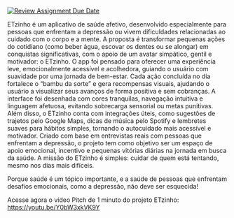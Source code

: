 [![Review Assignment Due Date](https://classroom.github.com/assets/deadline-readme-button-22041afd0340ce965d47ae6ef1cefeee28c7c493a6346c4f15d667ab976d596c.svg)](https://classroom.github.com/a/KkCLMwje)

ETzinho é um aplicativo de saúde afetivo, desenvolvido especialmente para pessoas que enfrentam a depressão ou vivem dificuldades relacionadas ao cuidado com o corpo e a mente. A proposta é transformar pequenas ações do cotidiano (como beber água, escovar os dentes ou se alongar) em conquistas significativas, com o apoio de um avatar simpático, gentil e motivador: o ETzinho. O app foi pensado para oferecer uma experiência leve, emocionalmente acessível e acolhedora, guiando o usuário com suavidade por uma jornada de bem-estar. Cada ação concluída no dia fortalece o “bambu da sorte” e gera recompensas visuais, ajudando o usuário a visualizar seus avanços de forma positiva e sem cobranças. A interface foi desenhada com cores tranquilas, navegação intuitiva e linguagem afetuosa, evitando sobrecarga sensorial ou metas punitivas. Além disso, o ETzinho conta com integrações úteis, como sugestões de trajetos pelo Google Maps, dicas de música pelo Spotify e lembretes suaves para hábitos simples, tornando o autocuidado mais acessível e motivador. Criado com base em entrevistas reais com pessoas que enfrentam a depressão, o projeto tem como objetivo ser um espaço de apoio emocional, incentivo e pequenas vitórias diárias na jornada em busca da saúde. A missão do ETzinho é simples: cuidar de quem está tentando, mesmo nos dias mais difíceis.

Porque saúde é um tópico importante, e a saúde de pessoas que enfrentam desafios emocionais, como a depressão, não deve ser esquecida!

Acesse agora o vídeo Pitch de 1 minuto do projeto ETzinho: https://youtu.be/Y0bW3xkVK9Y

